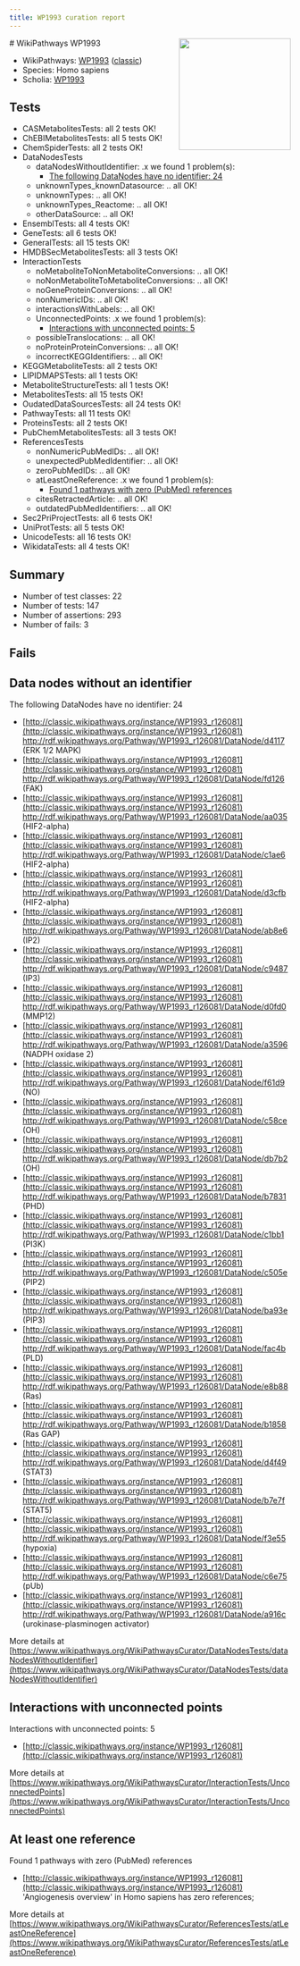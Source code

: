 ```yaml
---
title: WP1993 curation report
---
```


<img style="float: right; width: 200px" src="https://upload.wikimedia.org/wikipedia/commons/thumb/8/83/Wplogo_with_text_500.png/640px-Wplogo_with_text_500.png" />
# WikiPathways WP1993

* WikiPathways: [WP1993](https://wikipathways.org/pathways/WP1993) ([classic](https://classic.wikipathways.org/instance/WP1993))
* Species: Homo sapiens
* Scholia: [WP1993](https://scholia.toolforge.org/wikipathways/WP1993)
## Tests
* CASMetabolitesTests: all 2 tests OK!
* ChEBIMetabolitesTests: all 5 tests OK!
* ChemSpiderTests: all 2 tests OK!
* DataNodesTests
    * dataNodesWithoutIdentifier: .x we found 1 problem(s):
        * [The following DataNodes have no identifier: 24](#8792c4b3)
    * unknownTypes_knownDatasource: .. all OK!
    * unknownTypes: .. all OK!
    * unknownTypes_Reactome: .. all OK!
    * otherDataSource: .. all OK!
* EnsemblTests: all 4 tests OK!
* GeneTests: all 6 tests OK!
* GeneralTests: all 15 tests OK!
* HMDBSecMetabolitesTests: all 3 tests OK!
* InteractionTests
    * noMetaboliteToNonMetaboliteConversions: .. all OK!
    * noNonMetaboliteToMetaboliteConversions: .. all OK!
    * noGeneProteinConversions: .. all OK!
    * nonNumericIDs: .. all OK!
    * interactionsWithLabels: .. all OK!
    * UnconnectedPoints: .x we found 1 problem(s):
        * [Interactions with unconnected points: 5](#35a61add)
    * possibleTranslocations: .. all OK!
    * noProteinProteinConversions: .. all OK!
    * incorrectKEGGIdentifiers: .. all OK!
* KEGGMetaboliteTests: all 2 tests OK!
* LIPIDMAPSTests: all 1 tests OK!
* MetaboliteStructureTests: all 1 tests OK!
* MetabolitesTests: all 15 tests OK!
* OudatedDataSourcesTests: all 24 tests OK!
* PathwayTests: all 11 tests OK!
* ProteinsTests: all 2 tests OK!
* PubChemMetabolitesTests: all 3 tests OK!
* ReferencesTests
    * nonNumericPubMedIDs: .. all OK!
    * unexpectedPubMedIdentifier: .. all OK!
    * zeroPubMedIDs: .. all OK!
    * atLeastOneReference: .x we found 1 problem(s):
        * [Found 1 pathways with zero (PubMed) references](#d0a459f0)
    * citesRetractedArticle: .. all OK!
    * outdatedPubMedIdentifiers: .. all OK!
* Sec2PriProjectTests: all 6 tests OK!
* UniProtTests: all 5 tests OK!
* UnicodeTests: all 16 tests OK!
* WikidataTests: all 4 tests OK!


## Summary

* Number of test classes: 22
* Number of tests: 147
* Number of assertions: 293
* Number of fails: 3

## Fails

<a name="8792c4b3" />

## Data nodes without an identifier

The following DataNodes have no identifier: 24

* [http://classic.wikipathways.org/instance/WP1993_r126081](http://classic.wikipathways.org/instance/WP1993_r126081) http://rdf.wikipathways.org/Pathway/WP1993_r126081/DataNode/d4117 (ERK 1/2 MAPK)
* [http://classic.wikipathways.org/instance/WP1993_r126081](http://classic.wikipathways.org/instance/WP1993_r126081) http://rdf.wikipathways.org/Pathway/WP1993_r126081/DataNode/fd126 (FAK)
* [http://classic.wikipathways.org/instance/WP1993_r126081](http://classic.wikipathways.org/instance/WP1993_r126081) http://rdf.wikipathways.org/Pathway/WP1993_r126081/DataNode/aa035 (HIF2-alpha)
* [http://classic.wikipathways.org/instance/WP1993_r126081](http://classic.wikipathways.org/instance/WP1993_r126081) http://rdf.wikipathways.org/Pathway/WP1993_r126081/DataNode/c1ae6 (HIF2-alpha)
* [http://classic.wikipathways.org/instance/WP1993_r126081](http://classic.wikipathways.org/instance/WP1993_r126081) http://rdf.wikipathways.org/Pathway/WP1993_r126081/DataNode/d3cfb (HIF2-alpha)
* [http://classic.wikipathways.org/instance/WP1993_r126081](http://classic.wikipathways.org/instance/WP1993_r126081) http://rdf.wikipathways.org/Pathway/WP1993_r126081/DataNode/ab8e6 (IP2)
* [http://classic.wikipathways.org/instance/WP1993_r126081](http://classic.wikipathways.org/instance/WP1993_r126081) http://rdf.wikipathways.org/Pathway/WP1993_r126081/DataNode/c9487 (IP3)
* [http://classic.wikipathways.org/instance/WP1993_r126081](http://classic.wikipathways.org/instance/WP1993_r126081) http://rdf.wikipathways.org/Pathway/WP1993_r126081/DataNode/d0fd0 (MMP12)
* [http://classic.wikipathways.org/instance/WP1993_r126081](http://classic.wikipathways.org/instance/WP1993_r126081) http://rdf.wikipathways.org/Pathway/WP1993_r126081/DataNode/a3596 (NADPH oxidase 2)
* [http://classic.wikipathways.org/instance/WP1993_r126081](http://classic.wikipathways.org/instance/WP1993_r126081) http://rdf.wikipathways.org/Pathway/WP1993_r126081/DataNode/f61d9 (NO)
* [http://classic.wikipathways.org/instance/WP1993_r126081](http://classic.wikipathways.org/instance/WP1993_r126081) http://rdf.wikipathways.org/Pathway/WP1993_r126081/DataNode/c58ce (OH)
* [http://classic.wikipathways.org/instance/WP1993_r126081](http://classic.wikipathways.org/instance/WP1993_r126081) http://rdf.wikipathways.org/Pathway/WP1993_r126081/DataNode/db7b2 (OH)
* [http://classic.wikipathways.org/instance/WP1993_r126081](http://classic.wikipathways.org/instance/WP1993_r126081) http://rdf.wikipathways.org/Pathway/WP1993_r126081/DataNode/b7831 (PHD)
* [http://classic.wikipathways.org/instance/WP1993_r126081](http://classic.wikipathways.org/instance/WP1993_r126081) http://rdf.wikipathways.org/Pathway/WP1993_r126081/DataNode/c1bb1 (PI3K)
* [http://classic.wikipathways.org/instance/WP1993_r126081](http://classic.wikipathways.org/instance/WP1993_r126081) http://rdf.wikipathways.org/Pathway/WP1993_r126081/DataNode/c505e (PIP2)
* [http://classic.wikipathways.org/instance/WP1993_r126081](http://classic.wikipathways.org/instance/WP1993_r126081) http://rdf.wikipathways.org/Pathway/WP1993_r126081/DataNode/ba93e (PIP3)
* [http://classic.wikipathways.org/instance/WP1993_r126081](http://classic.wikipathways.org/instance/WP1993_r126081) http://rdf.wikipathways.org/Pathway/WP1993_r126081/DataNode/fac4b (PLD)
* [http://classic.wikipathways.org/instance/WP1993_r126081](http://classic.wikipathways.org/instance/WP1993_r126081) http://rdf.wikipathways.org/Pathway/WP1993_r126081/DataNode/e8b88 (Ras)
* [http://classic.wikipathways.org/instance/WP1993_r126081](http://classic.wikipathways.org/instance/WP1993_r126081) http://rdf.wikipathways.org/Pathway/WP1993_r126081/DataNode/b1858 (Ras GAP)
* [http://classic.wikipathways.org/instance/WP1993_r126081](http://classic.wikipathways.org/instance/WP1993_r126081) http://rdf.wikipathways.org/Pathway/WP1993_r126081/DataNode/d4f49 (STAT3)
* [http://classic.wikipathways.org/instance/WP1993_r126081](http://classic.wikipathways.org/instance/WP1993_r126081) http://rdf.wikipathways.org/Pathway/WP1993_r126081/DataNode/b7e7f (STAT5)
* [http://classic.wikipathways.org/instance/WP1993_r126081](http://classic.wikipathways.org/instance/WP1993_r126081) http://rdf.wikipathways.org/Pathway/WP1993_r126081/DataNode/f3e55 (hypoxia)
* [http://classic.wikipathways.org/instance/WP1993_r126081](http://classic.wikipathways.org/instance/WP1993_r126081) http://rdf.wikipathways.org/Pathway/WP1993_r126081/DataNode/c6e75 (pUb)
* [http://classic.wikipathways.org/instance/WP1993_r126081](http://classic.wikipathways.org/instance/WP1993_r126081) http://rdf.wikipathways.org/Pathway/WP1993_r126081/DataNode/a916c (urokinase-plasminogen activator)


More details at [https://www.wikipathways.org/WikiPathwaysCurator/DataNodesTests/dataNodesWithoutIdentifier](https://www.wikipathways.org/WikiPathwaysCurator/DataNodesTests/dataNodesWithoutIdentifier)

<a name="35a61add" />

## Interactions with unconnected points

Interactions with unconnected points: 5

* [http://classic.wikipathways.org/instance/WP1993_r126081](http://classic.wikipathways.org/instance/WP1993_r126081)


More details at [https://www.wikipathways.org/WikiPathwaysCurator/InteractionTests/UnconnectedPoints](https://www.wikipathways.org/WikiPathwaysCurator/InteractionTests/UnconnectedPoints)

<a name="d0a459f0" />

## At least one reference

Found 1 pathways with zero (PubMed) references

* [http://classic.wikipathways.org/instance/WP1993_r126081](http://classic.wikipathways.org/instance/WP1993_r126081) 'Angiogenesis overview' in Homo sapiens has zero references; 


More details at [https://www.wikipathways.org/WikiPathwaysCurator/ReferencesTests/atLeastOneReference](https://www.wikipathways.org/WikiPathwaysCurator/ReferencesTests/atLeastOneReference)

